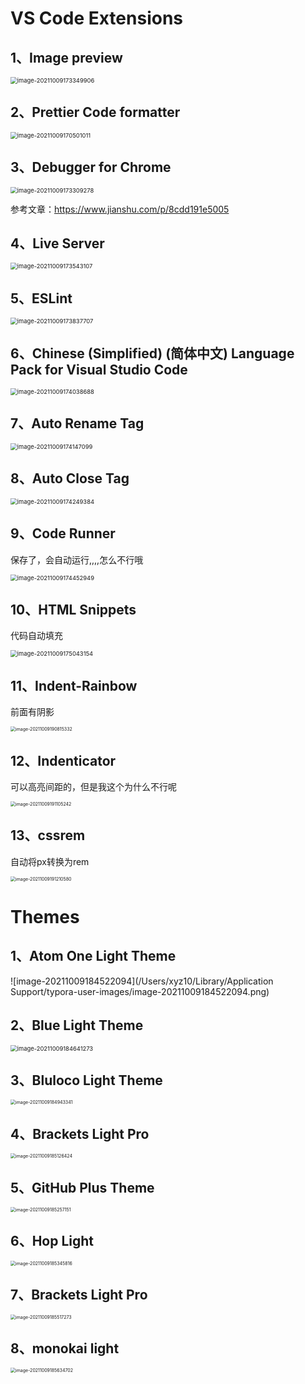# VS Code Extensions

## 1、Image preview

<img src="/Users/xyz10/Library/Application Support/typora-user-images/image-20211009173349906.png" alt="image-20211009173349906" style="zoom:67%;" />

## 2、Prettier Code formatter

<img src="/Users/xyz10/Library/Application Support/typora-user-images/image-20211009170501011.png" alt="image-20211009170501011" style="zoom: 67%;" />

## 3、Debugger for Chrome

<img src="/Users/xyz10/Library/Application Support/typora-user-images/image-20211009173309278.png" alt="image-20211009173309278" style="zoom:67%;" />

参考文章：https://www.jianshu.com/p/8cdd191e5005



## 4、Live Server

<img src="/Users/xyz10/Library/Application Support/typora-user-images/image-20211009173543107.png" alt="image-20211009173543107" style="zoom:67%;" />



## 5、ESLint

<img src="/Users/xyz10/Library/Application Support/typora-user-images/image-20211009173837707.png" alt="image-20211009173837707" style="zoom:67%;" />



## 6、Chinese (Simplified) (简体中文) Language Pack for Visual Studio Code

<img src="/Users/xyz10/Library/Application Support/typora-user-images/image-20211009174038688.png" alt="image-20211009174038688" style="zoom:67%;" />





## 7、Auto Rename Tag

<img src="/Users/xyz10/Library/Application Support/typora-user-images/image-20211009174147099.png" alt="image-20211009174147099" style="zoom:67%;" />



## 8、Auto Close Tag

<img src="/Users/xyz10/Library/Application Support/typora-user-images/image-20211009174249384.png" alt="image-20211009174249384" style="zoom:67%;" />



## 9、Code Runner

保存了，会自动运行,,,,怎么不行哦

<img src="/Users/xyz10/Library/Application Support/typora-user-images/image-20211009174452949.png" alt="image-20211009174452949" style="zoom:67%;" />





## 10、HTML Snippets

代码自动填充

<img src="/Users/xyz10/Library/Application Support/typora-user-images/image-20211009175043154.png" alt="image-20211009175043154" style="zoom:67%;" />



## 11、Indent-Rainbow

前面有阴影

<img src="/Users/xyz10/Library/Application Support/typora-user-images/image-20211009190815332.png" alt="image-20211009190815332" style="zoom:50%;" />



## 12、Indenticator

可以高亮间距的，但是我这个为什么不行呢

<img src="/Users/xyz10/Library/Application Support/typora-user-images/image-20211009191105242.png" alt="image-20211009191105242" style="zoom:50%;" />



## 13、cssrem

自动将px转换为rem

<img src="/Users/xyz10/Library/Application Support/typora-user-images/image-20211009191210580.png" alt="image-20211009191210580" style="zoom:50%;" />



# Themes



## 1、Atom One Light Theme

![image-20211009184522094](/Users/xyz10/Library/Application Support/typora-user-images/image-20211009184522094.png)





## 2、Blue Light Theme

<img src="/Users/xyz10/Library/Application Support/typora-user-images/image-20211009184641273.png" alt="image-20211009184641273" style="zoom:67%;" />





## 3、Bluloco Light Theme

<img src="/Users/xyz10/Library/Application Support/typora-user-images/image-20211009184943341.png" alt="image-20211009184943341" style="zoom:50%;" />





## 4、Brackets Light Pro

<img src="/Users/xyz10/Library/Application Support/typora-user-images/image-20211009185126424.png" alt="image-20211009185126424" style="zoom:50%;" />





## 5、GitHub Plus Theme

<img src="/Users/xyz10/Library/Application Support/typora-user-images/image-20211009185257151.png" alt="image-20211009185257151" style="zoom:50%;" />





## 6、Hop Light

<img src="/Users/xyz10/Library/Application Support/typora-user-images/image-20211009185345816.png" alt="image-20211009185345816" style="zoom:50%;" />





## 7、Brackets Light Pro

<img src="/Users/xyz10/Library/Application Support/typora-user-images/image-20211009185517273.png" alt="image-20211009185517273" style="zoom:50%;" />





## 8、monokai light

<img src="/Users/xyz10/Library/Application Support/typora-user-images/image-20211009185634702.png" alt="image-20211009185634702" style="zoom:50%;" />

